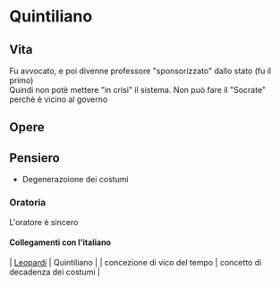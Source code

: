 # Quintiliano

## Vita

Fu avvocato, e poi divenne professore "sponsorizzato" dallo stato (fu il primo)  
Quindi non potè mettere "in crisi" il sistema. Non può fare il "Socrate" perchè è vicino al governo

## Opere 

## Pensiero 
- Degenerazoione dei costumi

### Oratoria 

L'oratore è sincero

#### Collegamenti con l'italiano

| [Leopardi](/notes/Leopardi)         | Quintiliano                       |
| concezione di vico del tempo | concetto di decadenza dei costumi |
